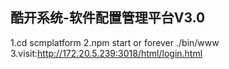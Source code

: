 ## 酷开系统-软件配置管理平台V3.0

1.cd scmplatform
2.npm start or forever ./bin/www
3.visit:http://172.20.5.239:3018/html/login.html
